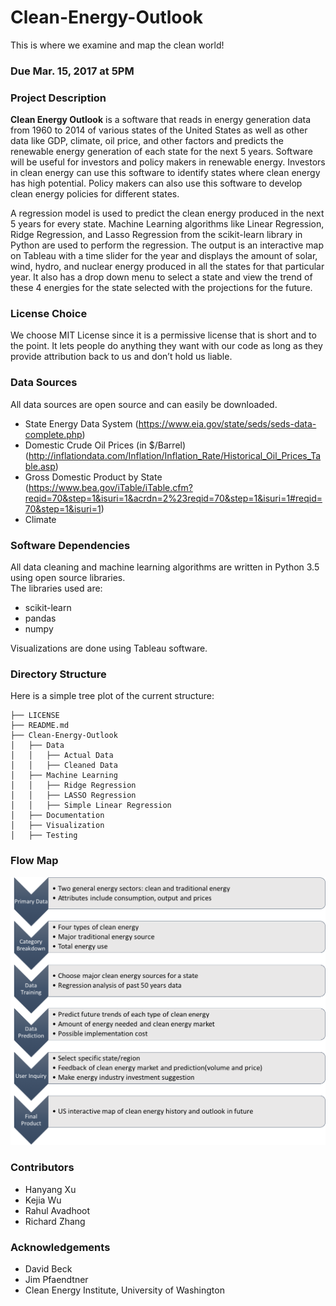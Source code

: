 # Clean-Energy-Outlook
This is where we examine and map the clean world!

### Due Mar. 15, 2017 at 5PM

### Project Description
**Clean Energy Outlook** is a software that reads in energy generation data from 1960 to 2014 of various states of the United States as well as other data like GDP, climate, oil price, and other factors and predicts the renewable energy generation of each state for the next 5 years. Software will be useful for investors and policy makers in renewable energy. Investors in clean energy can use this software to identify states where clean energy has high potential. Policy makers can also use this software to develop clean energy policies for different states.  

A regression model is used to predict the clean energy produced in the next 5 years for every state. Machine Learning algorithms like Linear Regression, Ridge Regression, and Lasso Regression from the scikit-learn library in Python are used to perform the regression. The output is an interactive map on Tableau with a time slider for the year and displays the amount of solar, wind, hydro, and nuclear energy produced in all the states for that particular year. It also has a drop down menu to select a state and view the trend of these 4 energies for the state selected with the projections for the future.  

### License Choice
We choose MIT License since it is a permissive license that is short and to the point. It lets people do anything they want with our code as long as they provide attribution back to us and don’t hold us liable.  

### Data Sources
All data sources are open source and can easily be downloaded.
* State Energy Data System (https://www.eia.gov/state/seds/seds-data-complete.php)
* Domestic Crude Oil Prices (in $/Barrel) (http://inflationdata.com/Inflation/Inflation_Rate/Historical_Oil_Prices_Table.asp)
* Gross Domestic Product by State (https://www.bea.gov/iTable/iTable.cfm?reqid=70&step=1&isuri=1&acrdn=2%23reqid=70&step=1&isuri=1#reqid=70&step=1&isuri=1)
* Climate

### Software Dependencies

All data cleaning and machine learning algorithms are written in Python 3.5 using open source libraries.  
The libraries used are:
* scikit-learn  
* pandas  
* numpy  

Visualizations are done using Tableau software.

### Directory Structure
Here is a simple tree plot of the current structure:
```
├── LICENSE
├── README.md
├── Clean-Energy-Outlook
│   ├── Data
│   │   ├── Actual Data
│   │   ├── Cleaned Data
│   ├── Machine Learning
│   │   ├── Ridge Regression
│   │   ├── LASSO Regression
│   │   ├── Simple Linear Regression
│   ├── Documentation
│   ├── Visualization
│   ├── Testing
```
### Flow Map  

<img src = "Clean-Energy-Outlook/doc/flowchart.png">

### Contributors
* Hanyang Xu
* Kejia Wu
* Rahul Avadhoot
* Richard Zhang

### Acknowledgements
* David Beck
* Jim Pfaendtner
* Clean Energy Institute, University of Washington